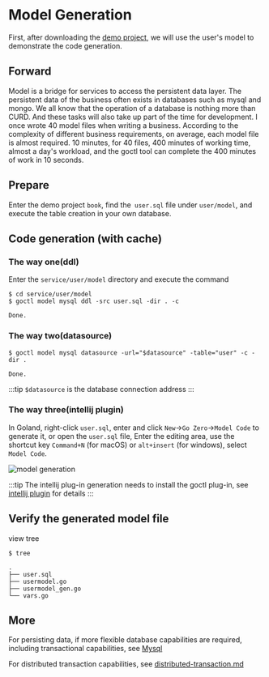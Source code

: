 # Model Generation


First, after downloading the [demo project](../resource/book.zip), we will use the user's model to demonstrate the code generation.

## Forward
Model is a bridge for services to access the persistent data layer. The persistent data of the business often exists in databases such as mysql and mongo. We all know that the operation of a database is nothing more than CURD.
And these tasks will also take up part of the time for development. I once wrote 40 model files when writing a business. According to the complexity of different business requirements, on average, each model file is almost required.
10 minutes, for 40 files, 400 minutes of working time, almost a day's workload, and the goctl tool can complete the 400 minutes of work in 10 seconds.

## Prepare
Enter the demo project `book`, find the` user.sql` file under `user/model`, and execute the table creation in your own database.

## Code generation (with cache)
### The way one(ddl)
Enter the `service/user/model` directory and execute the command
```shell
$ cd service/user/model
$ goctl model mysql ddl -src user.sql -dir . -c
```
```text
Done.
```

### The way two(datasource)
```shell
$ goctl model mysql datasource -url="$datasource" -table="user" -c -dir .
```
```text
Done.
```

:::tip
`$datasource` is the database connection address
:::

### The way three(intellij plugin)
In Goland, right-click `user.sql`, enter and click `New`->`Go Zero`->`Model Code` to generate it, or open the `user.sql` file,
Enter the editing area, use the shortcut key `Command+N` (for macOS) or `alt+insert` (for windows), select `Model Code`.

![model generation](https://zeromicro.github.io/go-zero-pages/resource/intellij-model.png)

:::tip
The intellij plug-in generation needs to install the goctl plug-in, see [intellij plugin](../eco/intellij) for details
:::

## Verify the generated model file
view tree
```shell
$ tree
```
```text
.
├── user.sql
├── usermodel.go
├── usermodel_gen.go
└── vars.go
```

## More
For persisting data, if more flexible database capabilities are required, including transactional capabilities, see [Mysql](../blog/showcase/mysql)

For distributed transaction capabilities, see [distributed-transaction.md](../eco/distributed-transaction)
